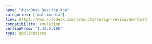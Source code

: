 ```yaml
---
name: "AutoDesk Desktop App"
categories: ['multimedia']
link: https://www.autodesk.com/products/design-review/download
compatibility: emulation
versionFrom: "1.43.0.186"
type: applications
---
```


